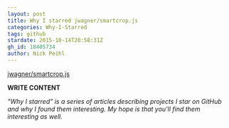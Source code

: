 ```yaml
---
layout: post
title: Why I starred jwagner/smartcrop.js
categories: Why-I-Starred
tags: github
stardate: 2015-10-14T20:58:31Z
gh_id: 18405734
author: Nick Peihl
---
```


[jwagner/smartcrop.js](star.repo.html_url)

**WRITE CONTENT**

*"Why I starred" is a series of articles describing projects I star on GitHub and why I found them interesting. My hope is that you'll find them interesting as well.*

